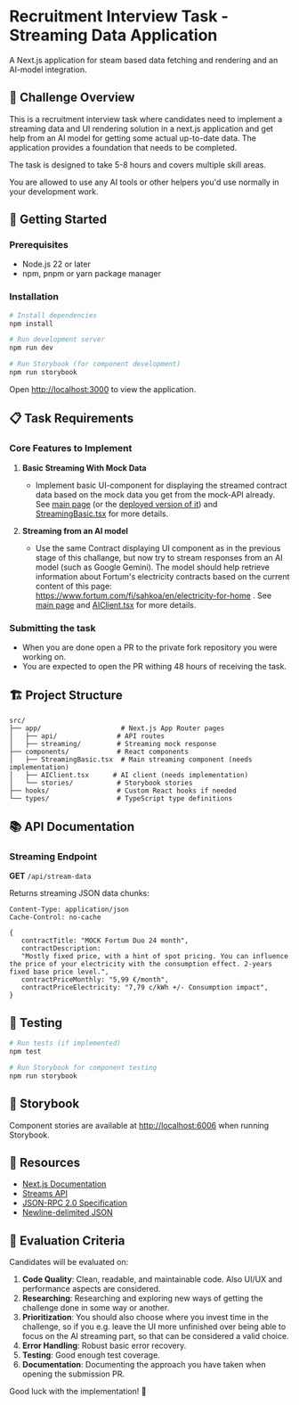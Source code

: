 # Recruitment Interview Task - Streaming Data Application

A Next.js application for steam based data fetching and rendering and an AI-model integration.

## 🎯 Challenge Overview

This is a recruitment interview task where candidates need to implement a streaming data and UI rendering solution in a next.js application and get help from an AI model for getting some actual up-to-date data. The application provides a foundation that needs to be completed.

The task is designed to take 5-8 hours and covers multiple skill areas.

You are allowed to use any AI tools or other helpers you'd use normally in your development work.

## 🚀 Getting Started

### Prerequisites

- Node.js 22 or later
- npm, pnpm or yarn package manager

### Installation

```bash
# Install dependencies
npm install

# Run development server
npm run dev

# Run Storybook (for component development)
npm run storybook

```

Open [http://localhost:3000](http://localhost:3000) to view the application.

## 📋 Task Requirements

### Core Features to Implement

1. **Basic Streaming With Mock Data**

   - Implement basic UI-component for displaying the streamed
     contract data based on the mock data you get from the mock-API
     already. See [main page](./src/app/page.tsx) (or the [deployed version of it](http://localhost:3000)) and [StreamingBasic.tsx](./src/components/StreamingBasic.tsx) for more details.

2. **Streaming from an AI model**

   - Use the same Contract displaying UI component as in the previous
     stage of this challange, but now try to stream responses from an
     AI model (such as Google Gemini). The model should help retrieve information about Fortum's electricity contracts based on the current content of this page:
     https://www.fortum.com/fi/sahkoa/en/electricity-for-home . See [main page](./src/app/page.tsx) and [AIClient.tsx](./src/components/AIClient.tsx) for more details.

### Submitting the task

- When you are done open a PR to the private fork repository you were working on.
- You are expected to open the PR withing 48 hours of receiving the task.

## 🏗 Project Structure

```
src/
├── app/                    # Next.js App Router pages
│   ├── api/               # API routes
│   ├── streaming/         # Streaming mock response
├── components/            # React components
│   ├── StreamingBasic.tsx  # Main streaming component (needs implementation)
│   ├── AIClient.tsx      # AI client (needs implementation)
│   └── stories/           # Storybook stories
├── hooks/                 # Custom React hooks if needed
└── types/                 # TypeScript type definitions
```

## 📚 API Documentation

### Streaming Endpoint

**GET** `/api/stream-data`

Returns streaming JSON data chunks:

```
Content-Type: application/json
Cache-Control: no-cache

{
   contractTitle: "MOCK Fortum Duo 24 month",
   contractDescription:
   "Mostly fixed price, with a hint of spot pricing. You can influence the price of your electricity with the consumption effect. 2-years fixed base price level.",
   contractPriceMonthly: "5,99 €/month",
   contractPriceElectricity: "7,79 c/kWh +/- Consumption impact",
}
```

## 🧪 Testing

```bash
# Run tests (if implemented)
npm test

# Run Storybook for component testing
npm run storybook
```

## 🎨 Storybook

Component stories are available at [http://localhost:6006](http://localhost:6006) when running Storybook.

## 📖 Resources

- [Next.js Documentation](https://nextjs.org/docs)
- [Streams API](https://developer.mozilla.org/en-US/docs/Web/API/Streams_API)
- [JSON-RPC 2.0 Specification](https://www.jsonrpc.org/specification)
- [Newline-delimited JSON](https://en.wikipedia.org/wiki/JSON_streaming#Newline-delimited_JSON)

## 🤔 Evaluation Criteria

Candidates will be evaluated on:

1. **Code Quality**: Clean, readable, and maintainable code. Also UI/UX and performance aspects are considered.
2. **Researching**: Researching and exploring new ways of getting the challenge done in some way or another.
3. **Prioritization**: You should also choose where you invest time in the challenge, so if you e.g. leave the UI more unfinished over being able to focus on the AI streaming part, so that can be considered a valid choice.
4. **Error Handling**: Robust basic error recovery.
5. **Testing**: Good enough test coverage.
6. **Documentation**: Documenting the approach you have taken when opening the submission PR.

Good luck with the implementation! 🚀
